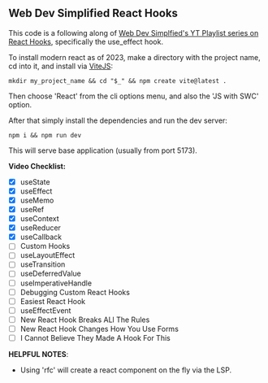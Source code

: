 ## Web Dev Simplified React Hooks

This code is a following along of [Web Dev Simplfied's YT Playlist series on React Hooks](https://www.youtube.com/playlist?list=PLZlA0Gpn_vH8EtggFGERCwMY5u5hOjf-h), specifically the use_effect hook.

To install modern react as of 2023, make a directory with the project name, cd into it, and install via [ViteJS](https://vitejs.dev/):

```
mkdir my_project_name && cd "$_" && npm create vite@latest .
```

Then choose 'React' from the cli options menu, and also the 'JS with SWC' option.

After that simply install the dependencies and run the dev server:

```
npm i && npm run dev
```

This will serve base application (usually from port 5173).

**Video Checklist:**

- [x] useState
- [x] useEffect
- [x] useMemo
- [x] useRef
- [x] useContext
- [x] useReducer
- [x] useCallback
- [ ] Custom Hooks
- [ ] useLayoutEffect
- [ ] useTransition
- [ ] useDeferredValue
- [ ] useImperativeHandle
- [ ] Debugging Custom React Hooks
- [ ] Easiest React Hook
- [ ] useEffectEvent
- [ ] New React Hook Breaks ALl The Rules
- [ ] New React Hook Changes How You Use Forms
- [ ] I Cannot Believe They Made A Hook For This

**HELPFUL NOTES**:

- Using 'rfc' will create a react component on the fly via the LSP.
